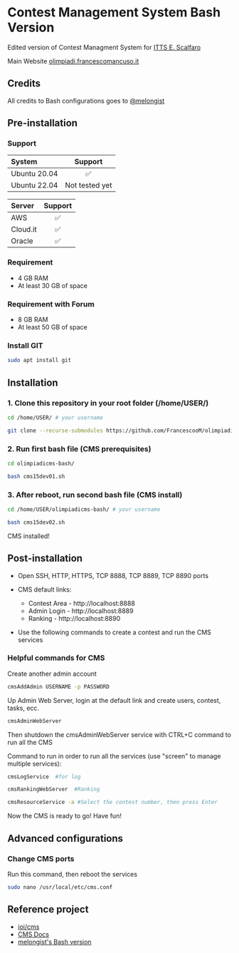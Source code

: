 # Contest Management System Bash Version

Edited version of Contest Managment System for [ITTS E. Scalfaro](https://www.ittsscalfaro.edu.it/)

Main Website [olimpiadi.francescomancuso.it](https://olimpiadi.francescomancuso.it/)

## Credits

All credits to Bash configurations goes to [@melongist](https://github.com/melongist)

## Pre-installation

### Support

| System | Support |
| :--- | :---: |
| Ubuntu 20.04 | ✅ |
| Ubuntu 22.04 | Not tested yet |


| Server | Support |
| :--- | :---: |
| AWS | ✅ |
| Cloud.it | ✅ |
| Oracle | ✅ |

### Requirement

- 4 GB RAM
- At least 30 GB of space

### Requirement with Forum

- 8 GB RAM
- At least 50 GB of space

### Install GIT

```bash
sudo apt install git
```

## Installation

### 1. Clone this repository in your root folder (/home/USER/)

```bash
cd /home/USER/ # your username
```
```bash
git clone --recurse-submodules https://github.com/FrancescooM/olimpiadicms-bash.git
```

### 2. Run first bash file (CMS prerequisites)

```bash
cd olimpiadicms-bash/
```
```bash
bash cms15dev01.sh
```

### 3. After reboot, run second bash file (CMS install)

```bash
cd /home/USER/olimpiadicms-bash/ # your username
```
```bash
bash cms15dev02.sh
```

CMS installed!
 
## Post-installation
  
- Open SSH, HTTP, HTTPS, TCP 8888, TCP 8889, TCP 8890 ports

- CMS default links:
    - Contest Area - http://localhost:8888
    - Admin Login - http://localhost:8889
    - Ranking - http://localhost:8890

- Use the following commands to create a contest and run the CMS services

### Helpful commands for CMS

Create another admin account
```bash
cmsAddAdmin USERNAME -p PASSWORD
```

Up Admin Web Server, login at the default link and create users, contest, tasks, ecc.
```bash
cmsAdminWebServer
```

Then shutdown the cmsAdminWebServer service with CTRL+C command to run all the CMS

Command to run in order to run all the services (use "screen" to manage multiple services):
```bash
cmsLogService  #for log
```
```bash
cmsRankingWebServer  #Ranking
```
```bash
cmsResourceService -a #Select the contest number, then press Enter
```

Now the CMS is ready to go! Have fun!

## Advanced configurations

### Change CMS ports

Run this command, then reboot the services
```bash
sudo nano /usr/local/etc/cms.conf
```

## Reference project

- [ioi/cms](https://github.com/ioi/cms)
- [CMS Docs](https://cms.readthedocs.io/en/latest/index.html)
- [melongist's Bash version](https://github.com/melongist/CSL/tree/main/CMS)
